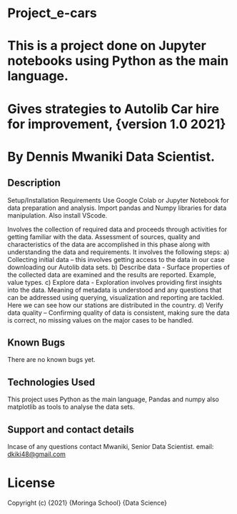 # Project_e-cars
# This is a project done on Jupyter notebooks using Python as the main language.
# Gives strategies to Autolib Car hire for improvement, {version 1.0 2021}
# By Dennis Mwaniki Data Scientist.
## Description

Setup/Installation Requirements Use Google Colab or Jupyter Notebook for data preparation and analysis. Import pandas and Numpy libraries for data manipulation. 
Also install VScode.

Involves the collection of required data and proceeds through activities for getting familiar with the data. Assessment of sources, quality and characteristics of the data are accomplished in this phase along with understanding the data and requirements. It involves the following steps: 
a) Collecting initial data – this involves getting access to the data in our case downloading our Autolib data sets.
b) Describe data - Surface properties of the collected data are examined and the results are reported. Example, value types.
c) Explore data - Exploration involves providing first insights into the data. Meaning of metadata is understood and any questions that can be addressed using querying, visualization and reporting are tackled.  Here we can see how our stations are distributed in the country.
d) Verify data quality – Confirming quality of data is consistent, making sure the data is correct, no missing values on the major cases to be handled.


## Known Bugs
There are no known bugs yet.
## Technologies Used
This project uses Python as the main language, Pandas and numpy also matplotlib as tools to analyse the data sets.
## Support and contact details
Incase of any questions contact Mwaniki, Senior Data Scientist.
email: dkiki48@gmail.com
# License

Copyright (c) {2021} {Moringa School} {Data Science}
  
